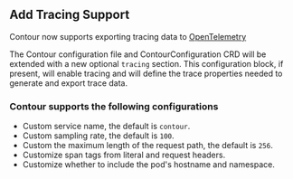 ## Add Tracing Support

Contour now supports exporting tracing data to [OpenTelemetry][1]

The Contour configuration file and ContourConfiguration CRD will be extended with a new optional `tracing` section. This configuration block, if present, will enable tracing and will define the trace properties needed to generate and export trace data.

### Contour supports the following configurations
- Custom service name, the default is `contour`.
- Custom sampling rate, the default is `100`.
- Custom the maximum length of the request path, the default is `256`.
- Customize span tags from literal and request headers.
- Customize whether to include the pod's hostname and namespace.

[1]: https://opentelemetry.io/
